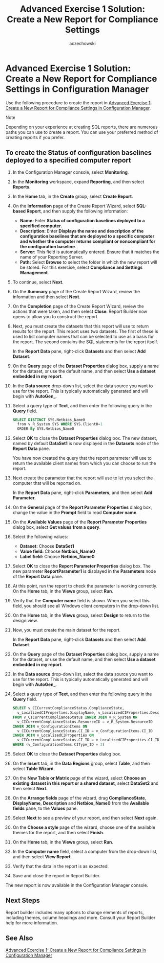 ﻿---
title: 'Advanced Exercise 1 Solution: Create a New Report for Compliance Settings'
titleSuffix: Configuration Manager
description: Procedure to create the report in Advanced Exercise 1.
ms.date: 04/30/2019
ms.prod: configuration-manager
ms.technology: configmgr-other #app client compliance hybrid osd protect sum
ms.topic: conceptual
ms.collection: M365-identity-device-management
ms.assetid: b9ea9f33-258f-40d9-950c-4d8f06bab460
author: aczechowski
ms.author: aaroncz
manager: dougeby
---

# Advanced Exercise 1 Solution: Create a New Report for Compliance Settings in Configuration Manager

Use the following procedure to create the report in [Advanced Exercise 1: Create a New Report for Compliance Settings in Configuration Manager](advanced-exercise-1-create-new-report-compliance-settings-configuration-manager.md).

> [!NOTE]
> Depending on your experience at creating SQL reports, there are numerous paths you can use to create a report. You can use your preferred method of creating reports if you prefer.

## To create the Status of configuration baselines deployed to a specified computer report

1. In the Configuration Manager console, select **Monitoring**.
1. In the **Monitoring** workspace, expand **Reporting**, and then select **Reports**.
1. In the **Home** tab, in the **Create** group, select **Create Report**.
1. On the **Information** page of the Create Report Wizard, select **SQL-based Report**, and then supply the following information:
    
   - **Name:** Enter **Status of configuration baselines deployed to a specified computer**.
   - **Description:** Enter **Displays the name and description of the configuration baselines that are deployed to a specific computer and whether the computer returns compliant or noncompliant for the configuration baseline**.
   - **Server:** This field is automatically entered. Ensure that it matches the name of your Reporting Server.
   - **Path:** Select **Browse** to select the folder in which the new report will be stored. For this exercise, select **Compliance and Settings Management**.
    
1. To continue, select **Next**.
1. On the **Summary** page of the Create Report Wizard, review the information and then select **Next**.
1. On the **Completion** page of the Create Report Wizard, review the actions that were taken, and then select **Close**. Report Builder now opens to allow you to construct the report.
1. Next, you must create the datasets that this report will use to return results for the report. This report uses two datasets. The first of these is used to list computer names that can be selected to use as a basis for the report. The second contains the SQL statements for the report itself.
    
   In the **Report Data** pane, right-click **Datasets** and then select **Add Dataset**.
    
1. On the **Query** page of the **Dataset Properties** dialog box, supply a name for the dataset, or use the default name, and then select **Use a dataset embedded in my report**.
1. In the **Data source** drop-down list, select the data source you want to use for the report. This is typically automatically generated and will begin with **AutoGen_**.
1. Select a query type of **Text**, and then enter the following query in the **Query** field.

   ```sql    
   SELECT DISTINCT SYS.Netbios_Name0 
     from v_R_System SYS WHERE SYS.Client0=1 
     ORDER By SYS.Netbios_Name0
   ```

1. Select **OK** to close the **Dataset Properties** dialog box. The new dataset, named by default **DataSet1** is now displayed in the **Datasets** node of the **Report Data** pane.
    
   You have now created the query that the report parameter will use to return the available client names from which you can choose to run the report.
    
1. Next create the parameter that the report will use to let you select the computer that will be reported on.
    
   In the **Report Data** pane, right-click **Parameters**, and then select **Add Parameter**.
    
1. On the **General** page of the **Report Parameter Properties** dialog box, change the value in the **Prompt** field to read **Computer name**.
1. On the **Available Values** page of the **Report Parameter Properties** dialog box, select **Get values from a query**.
1. Select the following values:
    
   - **Dataset:** Choose **DataSet1**
   - **Value field:** Choose **Netbios_Name0**
   - **Label field:** Choose **Netbios_Name0**
    
1. Select **OK** to close the **Report Parameter Properties** dialog box. The new parameter **ReportParameter1** is displayed in the **Parameters** node of the **Report Data** pane.
1. At this point, run the report to check the parameter is working correctly. On the **Home** tab, in the **Views** group, select **Run**.
1. Verify that the **Computer name** field is shown. When you select this field, you should see all Windows client computers in the drop-down list.
1. On the **Home** tab, in the **Views** group, select **Design** to return to the design view.
1. Now, you must create the main dataset for the report.
    
   In the **Report Data** pane, right-click **Datasets** and then select **Add Dataset**.
    
1. On the **Query** page of the **Dataset Properties** dialog box, supply a name for the dataset, or use the default name, and then select **Use a dataset embedded in my report**.
1. In the **Data source** drop-down list, select the data source you want to use for the report. This is typically automatically generated and will begin with **AutoGen_**.
1. Select a query type of **Text**, and then enter the following query in the **Query** field.

   ```sql    
   SELECT v_CICurrentComplianceStatus.ComplianceState, 
     v_LocalizedCIProperties.DisplayName, v_LocalizedCIProperties.Description, v_R_System.Netbios_Name0 
   FROM v_CICurrentComplianceStatus INNER JOIN v_R_System ON 
     v_CICurrentComplianceStatus.ResourceID = v_R_System.ResourceID 
   INNER JOIN v_ConfigurationItems ON 
     v_CICurrentComplianceStatus.CI_ID = v_ConfigurationItems.CI_ID 
   INNER JOIN v_LocalizedCIProperties ON 
     v_CICurrentComplianceStatus.CI_ID = v_LocalizedCIProperties.CI_ID 
   WHERE (v_ConfigurationItems.CIType_ID = 2) 
   ```

1. Select **OK** to close the **Dataset Properties** dialog box.
1. On the **Insert** tab, in the **Data Regions** group, select **Table**, and then select **Table Wizard**.
1. On the **New Table or Matrix** page of the wizard, select **Choose an existing dataset in this report or a shared dataset**, select **DataSet2** and then select **Next**.
1. On the **Arrange fields** page of the wizard, drag **ComplianceState**, **DisplayName**, **Description** and **Netbios_Name0** from the **Available fields** pane, to the **Values** pane.
1. Select **Next** to see a preview of your report, and then select **Next** again.
1. On the **Choose a style** page of the wizard, choose one of the available themes for the report, and then select **Finish**.
1. On the **Home** tab, in the **Views** group, select **Run**.
1. In the **Computer name** field, select a computer from the drop-down list, and then select **View Report**.
1. Verify that the data in the report is as expected.
1. Save and close the report in Report Builder.

The new report is now available in the Configuration Manager console.
    
## Next Steps

Report builder includes many options to change elements of reports, including themes, column headings and more. Consult your Report Builder help for more information.

## See Also

[Advanced Exercise 1: Create a New Report for Compliance Settings in Configuration Manager](advanced-exercise-1-create-new-report-compliance-settings-configuration-manager.md)